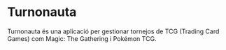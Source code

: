 # Turnonauta
Turnonauta és una aplicació per gestionar tornejos de TCG (Trading Card Games) com Magic: The Gathering i Pokémon TCG.
